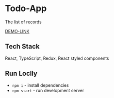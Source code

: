 # Todo-App

The list of records

[DEMO-LINK](https://delightful-flan-2b8127.netlify.app/) 

## Tech Stack

React, TypeScript, Redux, React styled components

## Run Loclly

- `npm i` - install dependencies
- `npm start` - run development server
